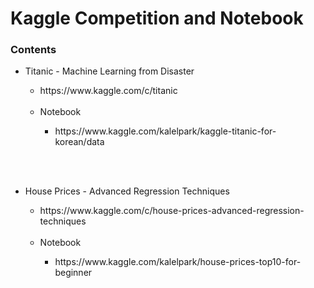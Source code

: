 # Kaggle Competition and Notebook
</hr>
<h3>Contents</h3>
<ul>
  <li>Titanic - Machine Learning from Disaster</li>
    <ul>
      <li>https://www.kaggle.com/c/titanic</li>
      </br>
      <li>Notebook</li>
      <ul>
        <li>https://www.kaggle.com/kalelpark/kaggle-titanic-for-korean/data</li>
      </ul>
    </ul>
</ul>
</br>
</br>
<ul>
  <li>House Prices - Advanced Regression Techniques </li>
    <ul>
      <li>https://www.kaggle.com/c/house-prices-advanced-regression-techniques</li>
      </br>
      <li>Notebook</li>
      <ul>
        <li>https://www.kaggle.com/kalelpark/house-prices-top10-for-beginner</li>
      </ul>
    </ul>
</ul>
